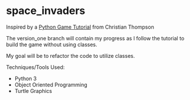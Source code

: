 # space_invaders

Inspired by a <a href="https://www.youtube.com/watch?v=QvtlEj_T55o&list=PLlEgNdBJEO-lqvqL5nNNZC6KoRdSrhQwK"> Python Game Tutorial</a> from Christian Thompson  

The version_one branch will contain my progress as I follow the tutorial to build the game without using classes.

My goal will be to refactor the code to utilize classes. 

Techniques/Tools Used:
- Python 3
- Object Oriented Programming
- Turtle Graphics
